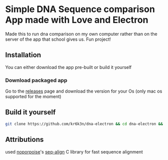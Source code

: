 # Simple DNA Sequence comparison App made with Love and Electron

Made this to run dna comparison on my own computer rather than on the server of the app that school gives us. Fun project!

## Installation

You can either download the app pre-built or build it yourself

### Download packaged app 
Go to the [releases](https://github.com/kr6k3n/dna-electron/releases) page and download the version for your Os (only mac os supported for the moment)

## Build it yourself

```bash
git clone https://github.com/kr6k3n/dna-electron && cd dna-electron && npm install && npm run-script build
```
## Attributions
used [noporpoise](https://github.com/noporpoise)'s [seq-align](https://github.com/noporpoise/seq-align) C library for fast sequence alignment 
